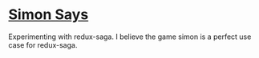 
# [Simon Says](https://simonsayz.vercel.app)

Experimenting with redux-saga. I believe the game simon is a perfect use case for redux-saga.
